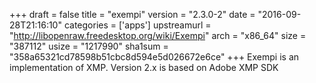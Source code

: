 +++
draft = false
title = "exempi"
version = "2.3.0-2"
date = "2016-09-28T21:16:10"
categories = ['apps']
upstreamurl = "http://libopenraw.freedesktop.org/wiki/Exempi"
arch = "x86_64"
size = "387112"
usize = "1217990"
sha1sum = "358a65321cd78598b51cbc8d594e5d026672e6ce"
+++
Exempi is an implementation of XMP. Version 2.x is based on Adobe XMP SDK